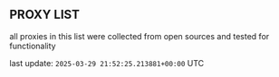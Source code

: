 ## PROXY LIST

all proxies in this list were collected from open sources and tested for functionality

last update: `2025-03-29 21:52:25.213881+00:00` UTC